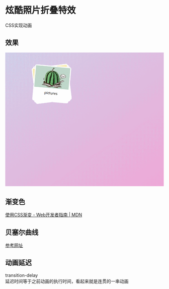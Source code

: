 # 炫酷照片折叠特效
CSS实现动画

## 效果
![demo](./demo.gif)

## 渐变色
[使用CSS渐变 - Web开发者指南 | MDN](https://developer.mozilla.org/zh-CN/docs/Web/Guide/CSS/Using_CSS_gradients)

## 贝塞尔曲线
[参考网址](http://cubic-bezier.com/#.53,.22,.81,1.19)

## 动画延迟
transition-delay</br>
延迟时间等于之前动画的执行时间，看起来就是连贯的一串动画